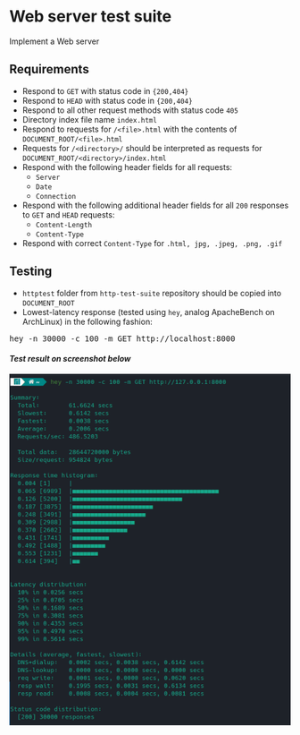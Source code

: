 Web server test suite
=====================

Implement a Web server

## Requirements ##

* Respond to `GET` with status code in `{200,404}`
* Respond to `HEAD` with status code in `{200,404}`
* Respond to all other request methods with status code `405`
* Directory index file name `index.html`
* Respond to requests for `/<file>.html` with the contents of `DOCUMENT_ROOT/<file>.html`
* Requests for `/<directory>/` should be interpreted as requests for `DOCUMENT_ROOT/<directory>/index.html`
* Respond with the following header fields for all requests:
  * `Server`
  * `Date`
  * `Connection`
* Respond with the following additional header fields for all `200` responses to `GET` and `HEAD` requests:
  * `Content-Length`
  * `Content-Type`
* Respond with correct `Content-Type` for `.html, jpg, .jpeg, .png, .gif`

## Testing ##
* `httptest` folder from `http-test-suite` repository should be copied into `DOCUMENT_ROOT`
* Lowest-latency response (tested using `hey`, analog ApacheBench on ArchLinux) in the following fashion: 
<pre>hey -n 30000 -c 100 -m GET http://localhost:8000</pre>
#### _**Test result on screenshot below**_
![](http_perf_test_result.png)



